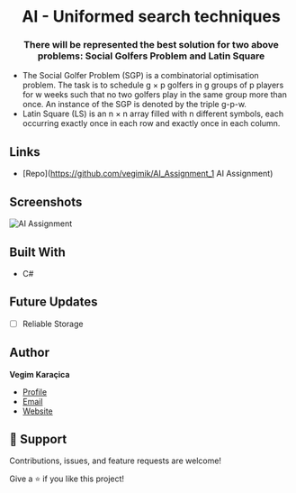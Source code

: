 <h1 align="center">AI - Uniformed search techniques</h1>

<h3 align="center">There will be represented the best solution for two above problems: Social Golfers Problem and Latin Square</h3>
<ul>
<li>The Social Golfer Problem (SGP) is a combinatorial optimisation problem. The task is to schedule g × p golfers in g groups of p players for w weeks such that no two golfers play in the same group more than once. An instance of the SGP is denoted by the triple g-p-w.</li>
<li>Latin Square (LS) is an n × n array filled with n different symbols, each occurring exactly once in each row and exactly once in each column.</li>
</ul>

## Links

- [Repo](https://github.com/vegimik/AI_Assignment_1 AI Assignment)

## Screenshots

![AI Assignment](/ai_assignment/1.png "AI Assignment")

## Built With

- C#

## Future Updates

- [ ] Reliable Storage

## Author
**Vegim Karaçica**
- [Profile](https://github.com/vegimik "Vegim Karaçica")
- [Email](mailto:vegim.karacica@studentet.uni-pr.edu "Hi!")
- [Website](https://vegimkaraqica.ml "Welcome")

## 🤝 Support

Contributions, issues, and feature requests are welcome!

Give a ⭐️ if you like this project!